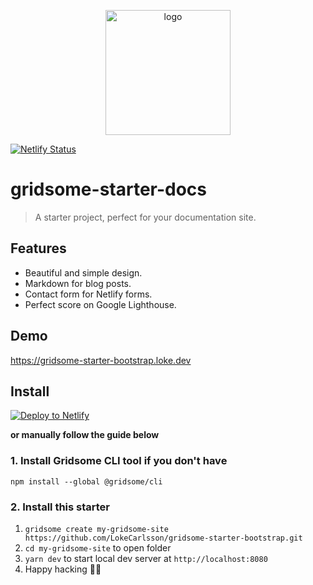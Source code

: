 <p align="center"><a href="https://gridsome-starter-docs.loke.dev"><img alt="logo" width="200" src="https://gridsome-starter-bootstrap.loke.dev/logo.png" /></a></p>

[![Netlify Status](https://api.netlify.com/api/v1/badges/70d2a5fc-0609-467a-885e-bf9518118042/deploy-status)](https://app.netlify.com/sites/gridsome-starter-bootstrap/deploys)

# gridsome-starter-docs

> A starter project, perfect for your documentation site.

## Features
- Beautiful and simple design.
- Markdown for blog posts.
- Contact form for Netlify forms.
- Perfect score on Google Lighthouse.

## Demo

https://gridsome-starter-bootstrap.loke.dev

## Install

[![Deploy to Netlify](https://www.netlify.com/img/deploy/button.svg)](https://app.netlify.com/start/deploy?repository=https://github.com/LokeCarlsson/gridsome-starter-bootstrap)

**or manually follow the guide below**

### 1. Install Gridsome CLI tool if you don't have

`npm install --global @gridsome/cli`

### 2. Install this starter

1. `gridsome create my-gridsome-site https://github.com/LokeCarlsson/gridsome-starter-bootstrap.git`
2. `cd my-gridsome-site` to open folder
3. `yarn dev` to start local dev server at `http://localhost:8080`
4. Happy hacking 🎉🙌

